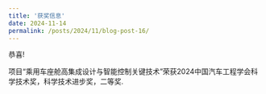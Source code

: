 ```yaml
---
title: '获奖信息'
date: 2024-11-14
permalink: /posts/2024/11/blog-post-16/
---
```


恭喜!

项目“乘用车座舱高集成设计与智能控制关键技术”荣获2024中国汽车工程学会科学技术奖，科学技术进步奖，二等奖.



 
